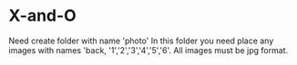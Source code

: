 # X-and-O
Need create folder with name 'photo'
In this folder you need place any images with names 'back, '1','2','3','4','5','6'. All images must be jpg format.
